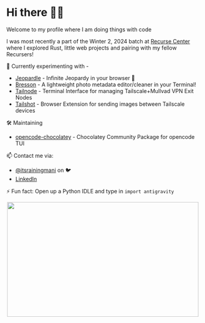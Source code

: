 # Hi there 👋🏼

Welcome to my profile where I am doing things with code

I was most recently a part of the Winter 2, 2024 batch at [Recurse Center](https://recurse.com) where I explored Rust, little web projects and pairing with my fellow Recursers!

🔭 Currently experimenting with - 
 - [Jeopardle](https://jeopardle.app) - Infinite Jeopardy in your browser 🧩
 - [Bresson](https://github.com/itsrainingmani/bresson) - A lightweight photo metadata editor/cleaner in your Terminal!
 - [Tailnode](https://github.com/itsrainingmani/tailnode) - Terminal Interface for managing Tailscale+Mullvad VPN Exit Nodes
 - [Tailshot](https://github.com/itsrainingmani/tailshot) - Browser Extension for sending images between Tailscale devices

🛠️ Maintaining
- [opencode-chocolatey](https://github.com/itsrainingmani/opencode-chocolatey) - Chocolatey Community Package for opencode TUI

📫 Contact me via:
- [@itsrainingmani](https://twitter.com/itsrainingmani) on 🐦
- [LinkedIn](https://linkedin.com/in/itsrainingmani)

⚡ Fun fact: Open up a Python IDLE and type in `import antigravity`

<p align="center">
  <img width="500" height="300" src="https://cdn3.vox-cdn.com/uploads/chorus_asset/file/2904934/tumblr_lss0eu2jNe1qdcri5o1_500.0.gif">
</p>
<!-- ![splashy](https://github.com/itsrainingmani/itsrainingmani/blob/main/big-ole-splash.jpg) -->
<!--
**itsrainingmani/itsrainingmani** is a ✨ _special_ ✨ repository because its `README.md` (this file) appears on your GitHub profile.

Here are some ideas to get you started:

- 🔭 I’m currently working on ...
- 🌱 I’m currently learning ...
- 👯 I’m looking to collaborate on ...
- 🤔 I’m looking for help with ...
- 💬 Ask me about ...
- 📫 How to reach me: ...
- 😄 Pronouns: ...
- ⚡ Fun fact: ...
-->
